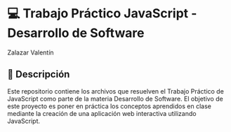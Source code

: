 # 💻 Trabajo Práctico JavaScript - Desarrollo de Software
Zalazar Valentín

## 🚀 Descripción

Este repositorio contiene los archivos que resuelven el Trabajo Práctico de JavaScript como parte de la materia Desarrollo de Software. El objetivo de este proyecto es poner en práctica los conceptos aprendidos en clase mediante la creación de una aplicación web interactiva utilizando JavaScript.
